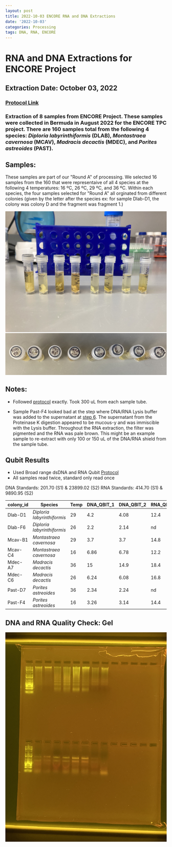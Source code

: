 ```yaml
---
layout: post
title: 2022-10-03 ENCORE RNA and DNA Extractions
date: '2022-10-03'
categories: Processing
tags: DNA, RNA, ENCORE
---
```


# RNA and DNA Extractions for ENCORE Project
## Extraction Date: October 03, 2022

### [Protocol Link](https://github.com/zdellaert/ZD_Putnam_Lab_Notebook/blob/master/_posts/Protocols_Zymo_Quick_DNA_RNA_Miniprep_Plus_Protocol.md)

### Extraction of 8 samples from ENCORE Project. These samples were collected in Bermuda in August 2022 for the ENCORE TPC project. There are 160 samples total from the following 4 species: *Diploria labyrinthiformis* (DLAB), *Montastraea cavernosa* (MCAV), *Madracis decactis* (MDEC), and *Porites astreoides* (PAST).

## Samples:
These samples are part of our "Round A" of processing. We selected 16 samples from the 160 that were representaive of all 4 species at the following 4 temperatures: 16 ºC, 26 ºC, 29 ºC, and 36 ºC. Within each species, the four samples selected for "Round A" all orginated from different colonies (given by the letter after the species ex: for sample Dlab-D1, the colony was colony D and the fragment was fragment 1.)

![22022-10-03-tubes.JPG](https://github.com/zdellaert/ZD_Putnam_Lab_Notebook/blob/master/images/samples/2022-10-03-tubes.JPG)
![2022-10-03-caps.JPG](https://github.com/zdellaert/ZD_Putnam_Lab_Notebook/blob/master/images/samples/2022-10-03-caps.JPG)

## Notes:
- Followed [protocol](https://github.com/zdellaert/ZD_Putnam_Lab_Notebook/blob/master/_posts/Protocols_Zymo_Quick_DNA_RNA_Miniprep_Plus_Protocol.md) exactly. Took 300 uL from each sample tube.

- Sample Past-F4 looked bad at the step where DNA/RNA Lysis buffer was added to the supernatant at [step 6](https://github.com/zdellaert/ZD_Putnam_Lab_Notebook/blob/master/_posts/Protocols_Zymo_Quick_DNA_RNA_Miniprep_Plus_Protocol.md). The supernatant from the Proteinase K digestion appeared to be mucous-y and was immiscible with the Lysis buffer. Throughout the RNA extraction, the filter was pigmented and the RNA was pale brown. This might be an example sample to re-extract with only 100 or 150 uL of the DNA/RNA shield from the sample tube.

## Qubit Results
 - Used Broad range dsDNA and RNA Qubit [Protocol](https://meschedl.github.io/MESPutnam_Open_Lab_Notebook/Qubit-Protocol/)
 - All samples read twice, standard only read once

 DNA Standards: 201.70 (S1) & 23899.02 (S2)
 RNA Standards: 414.70 (S1) & 9890.95 (S2)

| colony_id | Species                     | Temp     | DNA_QBIT_1 | DNA_QBIT_2 | RNA_QBIT_1 | RNA_QBIT_2 |
|-----------|-----------------------------|----------|------------|------------|------------|------------|
| Dlab-D1   | *Diploria labyrinthiformis* | 29       | 4.2        | 4.08       | 12.4       | 12.2       |
| Dlab-F6   | *Diploria labyrinthiformis* | 26       | 2.2        | 2.14       | nd         | nd         |
| Mcav-B1   | *Montastraea cavernosa*     | 29       | 3.7        | 3.7        | 14.8       | 14.8       |
| Mcav-C4   | *Montastraea cavernosa*     | 16       | 6.86       | 6.78       | 12.2       | 12.2       |
| Mdec-A7   | *Madracis decactis*         | 36       | 15         | 14.9       | 18.4       | 18.2       |
| Mdec-C6   | *Madracis decactis*         | 26       | 6.24       | 6.08       | 16.8       | 16.6       |
| Past-D7   | *Porites astreoides*        | 36       | 2.34       | 2.24       | nd         | nd         |
| Past-F4   | *Porites astreoides*        | 16       | 3.26       | 3.14       | 14.4       | 14.4       |

## DNA and RNA Quality Check: Gel
![2022-10-03-gel.JPG](https://github.com/zdellaert/ZD_Putnam_Lab_Notebook/blob/master/images/gels/2022-10-03-gel.JPG)
